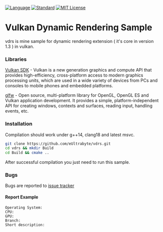 [![Language](https://img.shields.io/badge/language-C++-blue.svg)](https://isocpp.org/)
[![Standard](https://img.shields.io/badge/c%2B%2B-20-blue.svg)](https://en.wikipedia.org/wiki/C%2B%2B#Standardization)
[![MIT License](https://img.shields.io/badge/License-MIT-green.svg)](https://choosealicense.com/licenses/mit/)

# Vulkan Dynamic Rendering Sample

vdrs is mine sample for dynamic rendering extension ( it's core in version 1.3 ) in vulkan.

### Libraries

[Vulkan SDK](https://lunarg.com/vulkan-sdk/) - Vulkan is a new generation graphics and compute API that provides high-efficiency, cross-platform access to modern graphics processing units, which are used in a wide variety of devices from PCs and consoles to mobile phones and embedded platforms.

[glfw](https://github.com/glfw/glfw) - Open source, multi-platform library for OpenGL, OpenGL ES and Vulkan application development. It provides a simple, platform-independent API for creating windows, contexts and surfaces, reading input, handling events, etc.

### Installation

Compilation should work under g++14, clang18 and latest msvc.
```bash
git clone https://github.com/eUltrabyte/vdrs.git
cd vdrs && mkdir Build
cd Build && cmake ..
```
After successful compilation you just need to run this sample.

### Bugs

Bugs are reported to [issue tracker](https://github.com/eUltrabyte/vdrs/issues)

#### Report Example

```
Operating System:
CPU:
GPU:
Branch:
Short description:
```